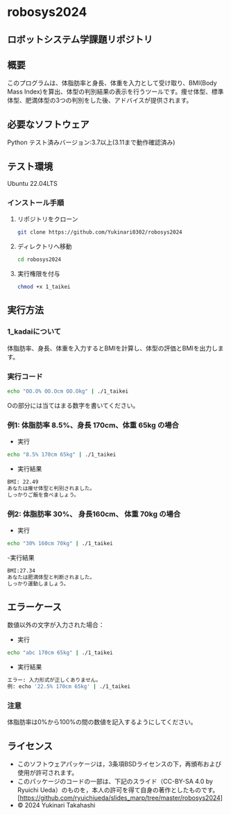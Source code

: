 # robosys2024
## ロボットシステム学課題リポジトリ

## 概要
このプログラムは、体脂肪率と身長、体重を入力として受け取り、BMI(Body Mass Index)を算出、体型の判別結果の表示を行うツールです。痩せ体型、標準体型、肥満体型の3つの判別をした後、アドバイスが提供されます。
## 必要なソフトウェア
Python テスト済みバージョン:3.7以上(3.11まで動作確認済み)
## テスト環境
Ubuntu 22.04LTS

### インストール手順
1. リポジトリをクローン
   ```bash
   git clone https://github.com/Yukinari0302/robosys2024
   ```
2. ディレクトリへ移動
   ```bash
   cd robosys2024
   ```
3. 実行権限を付与
   ```bash
   chmod +x 1_taikei
   ```
## 実行方法
### 1_kadaiについて
体脂肪率、身長、体重を入力するとBMIを計算し、体型の評価とBMIを出力します。
### 実行コード
```bash
echo "OO.O% OO.Ocm OO.Okg" | ./1_taikei
```
Oの部分には当てはまる数字を書いてください。

### 例1: 体脂肪率 8.5%、身長 170cm、体重 65kg の場合
- 実行
```bash
echo "8.5% 170cm 65kg" | ./1_taikei
```
- 実行結果
```bash
BMI: 22.49
あなたは痩せ体型と判別されました。
しっかりご飯を食べましょう。
```
### 例2: 体脂肪率 30%、 身長160cm、 体重 70kg の場合
- 実行
```bash
echo "30% 160cm 70kg" | ./1_taikei
```
-実行結果
```bash
BMI:27.34
あなたは肥満体型と判断されました。
しっかり運動しましょう。
```
## エラーケース
数値以外の文字が入力された場合：
- 実行
```bash
echo "abc 170cm 65kg" | ./1_taikei
```
- 実行結果
```bash
エラー: 入力形式が正しくありません。
例: echo '22.5% 170cm 65kg' | ./1_taikei
```
### 注意
体脂肪率は0%から100%の間の数値を記入するようにしてください。
## ライセンス
- このソフトウェアパッケージは，3条項BSDライセンスの下，再頒布および使用が許可されます。
- このパッケージのコードの一部は、下記のスライド（CC-BY-SA 4.0 by Ryuichi Ueda）のものを，本人の許可を得て自身の著作としたものです。
[https://github.com/ryuichiueda/slides_marp/tree/master/robosys2024]
- © 2024 Yukinari Takahashi
